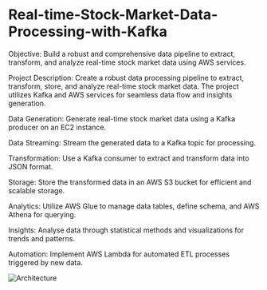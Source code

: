 # Real-time-Stock-Market-Data-Processing-with-Kafka

Objective:
Build a robust and comprehensive data pipeline to extract, transform, and analyze real-time stock market data using AWS services.

Project Description:
Create a robust data processing pipeline to extract, transform, store, and 
analyze real-time stock market data. The project utilizes Kafka and AWS services for seamless data flow and insights generation.

Data Generation: Generate real-time stock market data using a Kafka producer on an EC2 instance.

Data Streaming: Stream the generated data to a Kafka topic for processing.

Transformation: Use a Kafka consumer to extract and transform data into JSON format.

Storage: Store the transformed data in an AWS S3 bucket for efficient and scalable storage.

Analytics: Utilize AWS Glue to manage data tables, define schema, and AWS Athena for querying.

Insights: Analyse data through statistical methods and visualizations for trends and patterns.

Automation: Implement AWS Lambda for automated ETL processes triggered by new data.

![Architecture](https://github.com/JagtapKunal96/Real-time-Stock-Market-Data-Processing-with-Kafka/assets/111674388/3da26b02-072f-4a3a-ad9e-370f294b305e)
